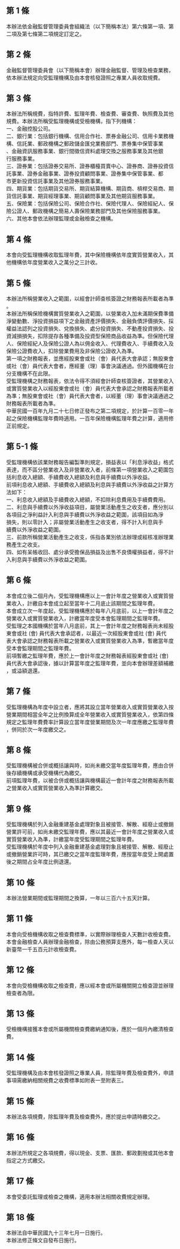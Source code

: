 第 1 條
-------
本辦法依金融監督管理委員會組織法（以下簡稱本法）第六條第一項、第  
二項及第七條第二項規定訂定之。

第 2 條
-------
金融監督管理委員會（以下簡稱本會）辦理金融監督、管理及檢查業務，  
依本辦法規定向受監理機構及由本會核發證照之專業人員收取規費。

第 3 條
-------
本辦法所稱規費，指特許費、監理年費、檢查費、審查費、執照費及其他  
規費。本辦法所稱受監理機構或受檢機構，指下列機構：  
一、金融控股公司。  
二、銀行業：包括銀行機構、信用合作社、票券金融公司、信用卡業務機  
    構、信託業、郵政機構之郵政儲金匯兌業務部門、票券集中保管事業  
    、金融資訊服務事業、銀行間徵信資料處理交換之服務事業及其他銀  
    行服務事業。  
三、證券業：包括證券交易所、證券櫃檯買賣中心、證券商、證券投資信  
    託事業、證券金融事業、證券投資顧問事業、證券集中保管事業、都  
    市更新投資信託事業及其他證券服務事業。  
四、期貨業：包括期貨交易所、期貨結算機構、期貨商、槓桿交易商、期  
    貨信託事業、期貨經理事業、期貨顧問事業及其他期貨服務事業。  
五、保險業：包括保險公司、保險合作社、保險代理人、保險經紀人、保  
    險公證人、郵政機構之簡易人壽保險業務部門及其他保險服務事業。  
六、其他本會依法辦理監理或金融檢查之機構。

第 4 條
-------
本會向受監理機構收取監理年費，其中保險機構依年度實質營業收入，其  
他機構依年度營業收入之萬分之三計收。

第 5 條
-------
本辦法所稱營業收入之範圍，以經會計師查核簽證之財務報表所載者為準  
。  
本辦法所稱保險機構實質營業收入之範圍，以營業收入加未滿期保費準備  
淨變動數、淨投資損益項下之金融資產評價損失、金融負債評價損失、採  
權益法認列之投資損失、兌換損失、處分投資損失、不動產投資損失、投  
資減損損失，扣除提存各種準備及投資型保險商品收益為準。但保險代理  
人、保險經紀人及保險公證人為以佣金收入、代理費收入、手續費收入及  
保險公證費收入，扣除營業費用及非保險公證收入為準。  
第一項之財務報表，並應經股東會或社（會）員代表大會承認；無股東會  
或社（會）員代表大會者，應經董（理）事會決議通過。但外國機構在台  
分支機構不在此限。  
受監理機構之財務報表，依法令得不須經會計師查核簽證者，其營業收入  
或實質營業收入以經股東會或社（會）員代表大會承認之財務報表所載者  
為準；無股東會或社（會）員代表大會者，以經董（理）事會決議通過之  
財務報表所載者為準。  
中華民國一百年九月二十七日修正發布之第二項規定，於計算一百零一年  
起之保險機構監理年費時適用。一百年保險機構監理年費之計算，適用修  
正前規定。

第 5-1 條
---------
受監理機構依該業財務報告編製準則規定，損益表以「利息淨收益」格式  
表達，而不區分營業收入及非營業收入者，前條第一項營業收入之範圍包  
括利息收入總額、手續費收入總額及利息與手續費以外淨收益。  
前項利息收入總額、手續費收入總額及利息與手續費以外淨收益之計算方  
法如下：  
一、利息收入總額及手續費收入總額，不扣除利息費用及手續費費用。  
二、利息與手續費以外淨收益項目，屬營業活動產生之收支者，應分別以  
    各項目之淨利益計入利息與手續費以外淨收益之範圍，該項目如為淨  
    損失，則以零計入；非屬營業活動產生之收支者，得不計入利息與手  
    續費以外淨收益之範圍。  
三、前款所稱營業活動產生之收支，係指各業別依法辦理或經核准辦理業  
    務產生之收支。  
四、如有呆帳收回、處分承受擔保品損益及出售不良債權損益者，得不計  
    入利息與手續費以外淨收益之範圍。

第 6 條
-------
本會成立後二個月內，受監理機構應以上一會計年度之營業收入或實質營  
業收入，計繳自本會成立起至當年十二月底止該期間之監理年費。  
本會成立次一年度起，受監理機構應於每年八月底前，以上一會計年度之  
營業收入或實質營業收入，計繳當年度受本會監理期間之監理年費。  
受監理之本國機構於當年八月底前，其上一會計年度之財務報表尚未經股  
東會或社 (會) 員代表大會承認者，以最近一次經股東會或社 (會) 員代  
表大會承認之財務報表所載之營業收入或實質營業收入為準，暫繳當年度  
受本會監理期間之監理年費。  
前項暫繳之監理年費，應於上一會計年度之財務報表經股東會或社 (會)  
員代表大會承認後，據以計算當年度之監理年費，並向本會辦理差額補繳  
，或溢額退還。

第 7 條
-------
受監理機構為年度中設立者，應將其設立當年營業收入或實質營業收入按  
營業期間相當全年之比例換算成全年營業收入或實質營業收入，依第四條  
規定之監理年費費率計算設立當年度營業期間及次一年度應繳之監理年費  
，併同於次一年度繳交之。

第 8 條
-------
受監理機構被合併或概括讓與時，如尚未繳交當年度監理年費，應由合併  
後存續機構或承受機構代為繳交。  
前項監理年費，以被合併或概括讓與機構最近一會計年度之財務報表所載  
之營業收入或實質營業收入為準計算繳交。

第 9 條
-------
受監理機構於列入金融重建基金處理對象且被接管、解散、經廢止或撤銷  
營業許可前，如尚未繳交監理年費，應以其最近一會計年度之營業收入或  
實質營業收入為準，計繳當年度受監理期間之監理年費。  
受監理機構於年度中列入金融重建基金處理對象且被接管、解散、經廢止  
或撤銷營業許可時，其已繳交之當年度監理年費，應按當年度受上開處置  
後之期間占全年度比例退還。

第 10 條
--------
本辦法營業期間或監理期間之換算，一年以三百六十五天計算。

第 11 條
--------
本會向受檢機構收取之檢查費標準，以實際辦理檢查人天數計收檢查費。  
本會金融檢查人員辦理金融檢查，除由公務預算支應外，每一檢查人天以  
新臺幣一千五百元計收檢查費。

第 12 條
--------
本會向受檢機構收取之檢查費，應以經本會或所屬機關開立檢查證並辦理  
檢查者為限。

第 13 條
--------
受檢機構接獲本會或所屬機關檢查費繳納通知後，應於一個月內繳清檢查  
費。

第 14 條
--------
受監理機構及由本會核發證照之專業人員，除監理年費及檢查費外，申請  
事項需繳納相關規費之收費標準如附表一至附表三。

第 15 條
--------
本辦法各項規費，除監理年費及檢查費外，應於提出申請時繳交之。

第 16 條
--------
本辦法所規定之各項規費，得以現金、支票、匯款、郵政劃撥或其他本會  
指定之方式繳交。

第 17 條
--------
本會受委託監理或檢查之機構，適用本辦法相關收費規定辦理。

第 18 條
--------
本辦法自中華民國九十三年七月一日施行。  
本辦法修正條文自發布日施行。

